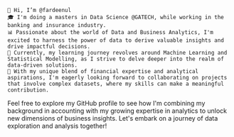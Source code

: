     👋 Hi, I’m @fardeenul
    🎓 I'm doing a masters in Data Science @GATECH, while working in the banking and insurance industry.
    📊 Passionate about the world of Data and Business Analytics, I'm excited to harness the power of data to derive valuable insights and drive impactful decisions.
    🌱 Currently, my learning journey revolves around Machine Learning and Statistical Modelling, as I strive to delve deeper into the realm of data-driven solutions.
    💼 With my unique blend of financial expertise and analytical aspirations, I'm eagerly looking forward to collaborating on projects that involve complex datasets, where my skills can make a meaningful contribution.

Feel free to explore my GitHub profile to see how I'm combining my background in accounting with my growing expertise in analytics to unlock new dimensions of business insights. Let's embark on a journey of data exploration and analysis together!

<!---
fardeenul/fardeenul is a ✨ special ✨ repository because its `README.md` (this file) appears on your GitHub profile.
You can click the Preview link to take a look at your changes.
--->
